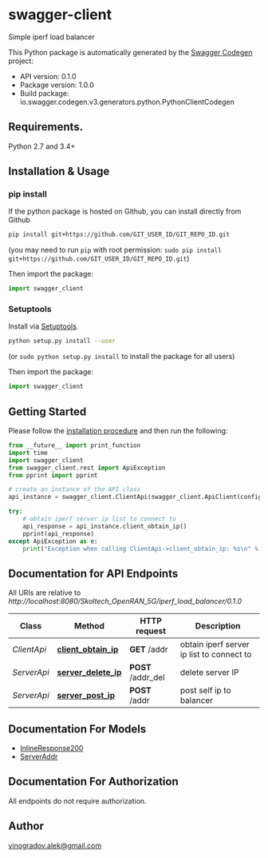 # swagger-client
Simple iperf load balancer

This Python package is automatically generated by the [Swagger Codegen](https://github.com/swagger-api/swagger-codegen) project:

- API version: 0.1.0
- Package version: 1.0.0
- Build package: io.swagger.codegen.v3.generators.python.PythonClientCodegen

## Requirements.

Python 2.7 and 3.4+

## Installation & Usage
### pip install

If the python package is hosted on Github, you can install directly from Github

```sh
pip install git+https://github.com/GIT_USER_ID/GIT_REPO_ID.git
```
(you may need to run `pip` with root permission: `sudo pip install git+https://github.com/GIT_USER_ID/GIT_REPO_ID.git`)

Then import the package:
```python
import swagger_client 
```

### Setuptools

Install via [Setuptools](http://pypi.python.org/pypi/setuptools).

```sh
python setup.py install --user
```
(or `sudo python setup.py install` to install the package for all users)

Then import the package:
```python
import swagger_client
```

## Getting Started

Please follow the [installation procedure](#installation--usage) and then run the following:

```python
from __future__ import print_function
import time
import swagger_client
from swagger_client.rest import ApiException
from pprint import pprint

# create an instance of the API class
api_instance = swagger_client.ClientApi(swagger_client.ApiClient(configuration))

try:
    # obtain iperf server ip list to connect to
    api_response = api_instance.client_obtain_ip()
    pprint(api_response)
except ApiException as e:
    print("Exception when calling ClientApi->client_obtain_ip: %s\n" % e)
```

## Documentation for API Endpoints

All URIs are relative to *http://localhost:8080/Skoltech_OpenRAN_5G/iperf_load_balancer/0.1.0*

Class | Method | HTTP request | Description
------------ | ------------- | ------------- | -------------
*ClientApi* | [**client_obtain_ip**](docs/ClientApi.md#client_obtain_ip) | **GET** /addr | obtain iperf server ip list to connect to
*ServerApi* | [**server_delete_ip**](docs/ServerApi.md#server_delete_ip) | **POST** /addr_del | delete server IP
*ServerApi* | [**server_post_ip**](docs/ServerApi.md#server_post_ip) | **POST** /addr | post self ip to balancer

## Documentation For Models

 - [InlineResponse200](docs/InlineResponse200.md)
 - [ServerAddr](docs/ServerAddr.md)

## Documentation For Authorization

 All endpoints do not require authorization.


## Author

vinogradov.alek@gmail.com
